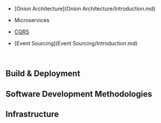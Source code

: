 * [Onion Architecture](Onion Architecture/Introduction.md)

* Microservices

* [CQRS](CQRS/Introduction.md)

* [Event Sourcing](Event Sourcing/Introduction.md)

  
## Build & Deployment

## Software Development Methodologies

## Infrastructure
